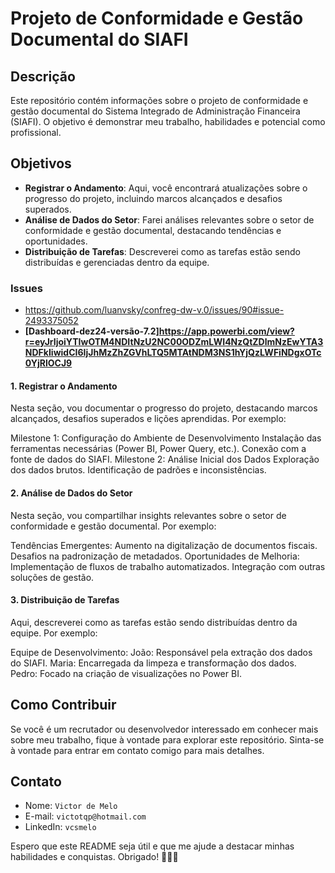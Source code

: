 # Projeto de Conformidade e Gestão Documental do SIAFI

## Descrição
Este repositório contém informações sobre o projeto de conformidade e gestão documental do Sistema Integrado de Administração Financeira (SIAFI). O objetivo é demonstrar meu trabalho, habilidades e potencial como profissional.

## Objetivos
- **Registrar o Andamento**: Aqui, você encontrará atualizações sobre o progresso do projeto, incluindo marcos alcançados e desafios superados.
- **Análise de Dados do Setor**: Farei análises relevantes sobre o setor de conformidade e gestão documental, destacando tendências e oportunidades.
- **Distribuição de Tarefas**: Descreverei como as tarefas estão sendo distribuídas e gerenciadas dentro da equipe.

### Issues

- https://github.com/luanvsky/confreg-dw-v.0/issues/90#issue-2493375052
- **[Dashboard-dez24-versão-7.2]https://app.powerbi.com/view?r=eyJrIjoiYTIwOTM4NDItNzU2NC00ODZmLWI4NzQtZDlmNzEwYTA3NDFkIiwidCI6IjJhMzZhZGVhLTQ5MTAtNDM3NS1hYjQzLWFiNDgxOTc0YjRlOCJ9**


#### 1. Registrar o Andamento
Nesta seção, vou documentar o progresso do projeto, destacando marcos alcançados, desafios superados e lições aprendidas. Por exemplo:

Milestone 1: Configuração do Ambiente de Desenvolvimento
Instalação das ferramentas necessárias (Power BI, Power Query, etc.).
Conexão com a fonte de dados do SIAFI.
Milestone 2: Análise Inicial dos Dados
Exploração dos dados brutos.
Identificação de padrões e inconsistências.

#### 2. Análise de Dados do Setor
Nesta seção, vou compartilhar insights relevantes sobre o setor de conformidade e gestão documental. Por exemplo:

Tendências Emergentes:
Aumento na digitalização de documentos fiscais.
Desafios na padronização de metadados.
Oportunidades de Melhoria:
Implementação de fluxos de trabalho automatizados.
Integração com outras soluções de gestão.

#### 3. Distribuição de Tarefas
Aqui, descreverei como as tarefas estão sendo distribuídas dentro da equipe. Por exemplo:

Equipe de Desenvolvimento:
João: Responsável pela extração dos dados do SIAFI.
Maria: Encarregada da limpeza e transformação dos dados.
Pedro: Focado na criação de visualizações no Power BI.


## Como Contribuir
Se você é um recrutador ou desenvolvedor interessado em conhecer mais sobre meu trabalho, fique à vontade para explorar este repositório. Sinta-se à vontade para entrar em contato comigo para mais detalhes.

## Contato
- Nome: `Victor de Melo`
- E-mail: `victotqp@hotmail.com`
- LinkedIn: `vcsmelo`

Espero que este README seja útil e que me ajude a destacar minhas habilidades e conquistas. Obrigado! 🚀👩‍💻

